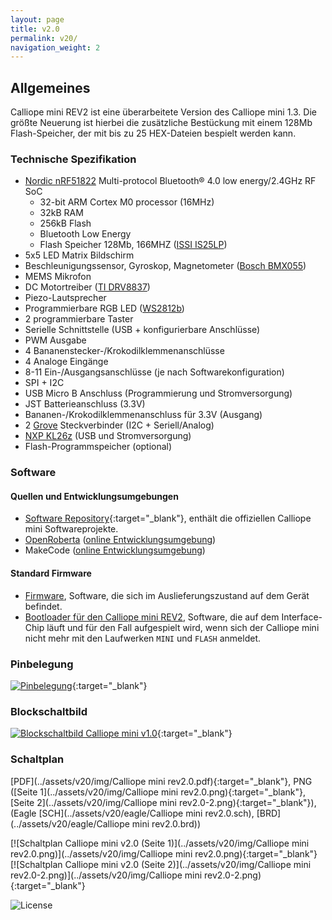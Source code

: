 ```yaml
---
layout: page
title: v2.0
permalink: v20/
navigation_weight: 2
---
```


## Allgemeines

Calliope mini REV2 ist eine überarbeitete Version des Calliope mini 1.3.
Die größte Neuerung ist hierbei die zusätzliche Bestückung mit einem 128Mb Flash-Speicher, der mit bis zu 25 HEX-Dateien bespielt werden kann.

### Technische Spezifikation  
  
* [Nordic nRF51822](https://www.nordicsemi.com/eng/Products/Bluetooth-low-energy/nRF51822) Multi-protocol Bluetooth® 4.0 low energy/2.4GHz RF SoC
    + 32-bit ARM Cortex M0 processor (16MHz)
    + 32kB RAM
    + 256kB Flash
    + Bluetooth Low Energy 
    + Flash Speicher 128Mb, 166MHZ ([ISSI IS25LP](http://www.issi.com/WW/pdf/25LP-WP128F.pdf)) 
* 5x5 LED Matrix Bildschirm  
* Beschleunigungssensor, Gyroskop, Magnetometer ([Bosch BMX055](https://www.bosch-sensortec.com/bst/products/all_products/bmx055))
* MEMS Mikrofon
* DC Motortreiber ([TI DRV8837](http://www.ti.com/product/DRV8837))
* Piezo-Lautsprecher
* Programmierbare RGB LED ([WS2812b](https://cdn-shop.adafruit.com/datasheets/WS2812B.pdf))
* 2 programmierbare Taster
* Serielle Schnittstelle (USB + konfigurierbare Anschlüsse)
* PWM Ausgabe
* 4 Bananenstecker-/Krokodilklemmenanschlüsse
* 4 Analoge Eingänge
* 8-11 Ein-/Ausgangsanschlüsse (je nach Softwarekonfiguration)
* SPI + I2C
* USB Micro B Anschluss (Programmierung und Stromversorgung)
* JST Batterieanschluss (3.3V)
* Bananen-/Krokodilklemmenanschluss für 3.3V (Ausgang)
* 2 [Grove](http://wiki.seeed.cc/Grove_System/) Steckverbinder (I2C + Seriell/Analog)
* [NXP KL26z](http://www.nxp.com/products/microcontrollers-and-processors/arm-processors/kinetis-cortex-m-mcus/l-series-ultra-low-power-m0-plus/kinetis-kl2x-48-mhz-usb-ultra-low-power-microcontrollers-mcus-based-on-arm-cortex-m0-plus-core:KL2x?lang_cd=en) (USB und Stromversorgung)
* Flash-Programmspeicher (optional)

### Software

#### Quellen und Entwicklungsumgebungen

- [Software Repository](https://github.com/calliope-mini){:target="_blank"}, enthält die offiziellen Calliope mini Softwareprojekte.
- [OpenRoberta](https://github.com/OpenRoberta) ([online Entwicklungsumgebung](https://lab.open-roberta.org/))
- MakeCode ([online Entwicklungsumgebung](https://makecode.calliope.cc))

#### Standard Firmware

* [Firmware](https://github.com/calliope-mini/calliope-demo/releases/tag/3.1.0), Software, die sich im Auslieferungszustand auf
dem Gerät befindet.
* [Bootloader für den Calliope mini REV2](https://calliope.cc/media/pages/start/tipps/338703661-1602240640/jlink_ob_calliope_mini.hex), Software, die auf dem Interface-Chip
läuft und für den Fall aufgespielt wird, wenn sich der Calliope mini nicht mehr mit den Laufwerken `MINI` und `FLASH` anmeldet.

### Pinbelegung

[![Pinbelegung](../assets/v20/img/Calliope_mini_2.0_pinout_fin.jpg)](../assets/v20/img/Calliope_mini_2.0_pinout_fin.jpg){:target="_blank"}

### Blockschaltbild

[![Blockschaltbild Calliope mini v1.0](../assets/v20/img/Calliope-mini-Blockschaltbild-01.png)](../assets/v20/img/Calliope-mini-Blockschaltbild-01.png){:target="_blank"}

### Schaltplan

[PDF](../assets/v20/img/Calliope mini rev2.0.pdf){:target="_blank"}, 
PNG ([Seite 1](../assets/v20/img/Calliope mini rev2.0.png){:target="_blank"}, [Seite 2](../assets/v20/img/Calliope mini rev2.0-2.png){:target="_blank"}),
(Eagle [SCH](../assets/v20/eagle/Calliope mini rev2.0.sch), [BRD](../assets/v20/eagle/Calliope mini rev2.0.brd))

[![Schaltplan Calliope mini v2.0 (Seite 1)](../assets/v20/img/Calliope mini rev2.0.png)](../assets/v20/img/Calliope mini rev2.0.png){:target="_blank"}
[![Schaltplan Calliope mini v2.0 (Seite 2)](../assets/v20/img/Calliope mini rev2.0-2.png)](../assets/v20/img/Calliope mini rev2.0-2.png){:target="_blank"}



![License](../assets/img/calliope_license.png)
